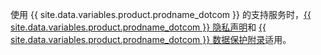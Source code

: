 使用 {{ site.data.variables.product.prodname_dotcom }} 的支持服务时，<a href="/articles/github-privacy-statement/" class="dotcom-only">{{ site.data.variables.product.prodname_dotcom }} 隐私声明</a>和 <a href="/github/site-policy/github-supplemental-terms-for-microsoft-volume-licensing" class="dotcom-only">{{ site.data.variables.product.prodname_dotcom }} 数据保护附录</a>适用。
